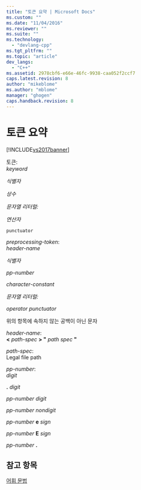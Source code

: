 ```yaml
---
title: "토큰 요약 | Microsoft Docs"
ms.custom: ""
ms.date: "11/04/2016"
ms.reviewer: ""
ms.suite: ""
ms.technology: 
  - "devlang-cpp"
ms.tgt_pltfrm: ""
ms.topic: "article"
dev_langs: 
  - "C++"
ms.assetid: 2978cbf6-e66e-46fc-9938-caa052f2ccf7
caps.latest.revision: 8
author: "mikeblome"
ms.author: "mblome"
manager: "ghogen"
caps.handback.revision: 8
---
```

# 토큰 요약
[!INCLUDE[vs2017banner](../assembler/inline/includes/vs2017banner.md)]

토큰:  
 *keyword*  
  
 *식별자*  
  
 *상수*  
  
 *문자열 리터럴:*  
  
 *연산자*  
  
 `punctuator`  
  
 *preprocessing\-token*:  
 *header\-name*  
  
 *식별자*  
  
 *pp\-number*  
  
 *character\-constant*  
  
 *문자열 리터럴:*  
  
 *operator punctuator*  
  
 위의 항목에 속하지 않는 공백이 아닌 문자  
  
 *header\-name*:  
 **\<**  *path\-spec*  **\> "**  *path spec*  **"**  
  
 *path\-spec*:  
 Legal file path  
  
 *pp\-number*:  
 *digit*  
  
 **.** *digit*  
  
 *pp\-number digit*  
  
 *pp\-number nondigit*  
  
 *pp\-number*  **e**  *sign*  
  
 *pp\-number*  **E**  *sign*  
  
 *pp\-number*  **.**  
  
## 참고 항목  
 [어휘 문법](../c-language/lexical-grammar.md)